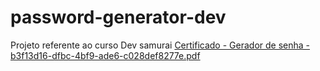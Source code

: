# password-generator-dev
Projeto referente ao curso Dev samurai
[Certificado - Gerador de senha - b3f13d16-dfbc-4bf9-ade6-c028def8277e.pdf](https://github.com/andrehilgert/password-generator-dev/files/11453899/Certificado.-.Gerador.de.senha.-.b3f13d16-dfbc-4bf9-ade6-c028def8277e.pdf)
